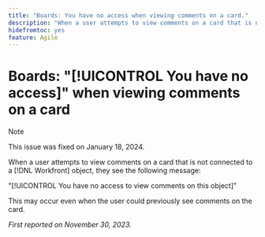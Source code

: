 ```yaml
---
title: "Boards: You have no access when viewing comments on a card."
description: "When a user attempts to view comments on a card that is not connected to a Workfront object, they see an error message."
hidefromtoc: yes
feature: Agile
---
```


# Boards: "[!UICONTROL You have no access]" when viewing comments on a card

>[!NOTE]
>
>This issue was fixed on January 18, 2024.

When a user attempts to view comments on a card that is not connected to a [!DNL Workfront] object, they see the following message: 

"[!UICONTROL You have no access to view comments on this object]"

This may occur even when the user could previously see comments on the card.

_First reported on November 30, 2023._
